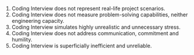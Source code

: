 1. Coding Interview does not represent real-life project scenarios.
2. Coding Interview does not measure problem-solving capabilities, neither engineering capacity.
3. Coding Interview simulates highly unrealistic and unnecessary stress.
4. Coding Interview does not address communication, commitment and humility.
5. Coding Interview is superficially inefficient and unreliable.